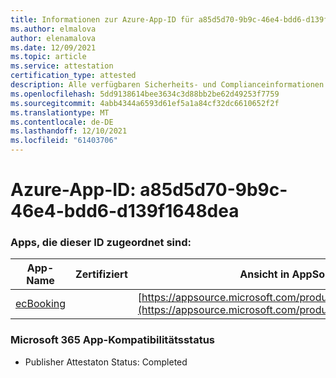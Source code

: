 ```yaml
---
title: Informationen zur Azure-App-ID für a85d5d70-9b9c-46e4-bdd6-d139f1648dea
ms.author: elmalova
author: elenamalova
ms.date: 12/09/2021
ms.topic: article
ms.service: attestation
certification_type: attested
description: Alle verfügbaren Sicherheits- und Complianceinformationen für a85d5d70-9b9c-46e4-bdd6-d139f1648dea.
ms.openlocfilehash: 5dd9138614bee3634c3d88bb2be62d49253f7759
ms.sourcegitcommit: 4abb4344a6593d61ef5a1a84cf32dc6610652f2f
ms.translationtype: MT
ms.contentlocale: de-DE
ms.lasthandoff: 12/10/2021
ms.locfileid: "61403706"
---
```

# <a name="azure-app-id-a85d5d70-9b9c-46e4-bdd6-d139f1648dea"></a>Azure-App-ID: a85d5d70-9b9c-46e4-bdd6-d139f1648dea


### <a name="apps-associated-with-this-id"></a>Apps, die dieser ID zugeordnet sind:
| **App-Name** | **Zertifiziert** | **Ansicht in AppSource** |
|--------------|---------------|-----------------------|
| [ecBooking](https://docs.microsoft.com/microsoft-365-app-certification/forward/WA200002096) |  | [https://appsource.microsoft.com/product/office/WA200002096](https://appsource.microsoft.com/product/office/WA200002096) |

### <a name="microsoft-365-app-compliance-status"></a>Microsoft 365 App-Kompatibilitätsstatus
- Publisher Attestaton Status: Completed
